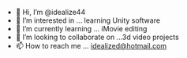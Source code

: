 - 👋 Hi, I’m @idealize44
- 👀 I’m interested in ... learning Unity software
- 🌱 I’m currently learning ... iMovie editing
- 💞️ I’m looking to collaborate on ...3d video projects
- 📫 How to reach me ... idealized@hotmail.com

<!---
idealize44/idealize44 is a ✨ special ✨ repository because its `README.md` (this file) appears on your GitHub profile.
You can click the Preview link to take a look at your changes.
--->
